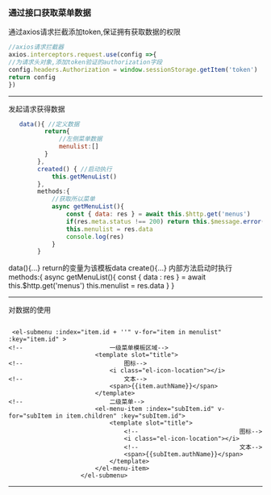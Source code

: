 ### 通过接口获取菜单数据

通过axios请求拦截添加token,保证拥有获取数据的权限
```javascript
//axios请求拦截器
axios.interceptors.request.use(config =>{
//为请求头对象,添加token验证的authorization字段
config.headers.Authorization = window.sessionStorage.getItem('token')
return config
})
```
---
发起请求获得数据

```javascript
   data(){ //定义数据
          return{
              //左侧菜单数据
              menulist:[]
          }
        },
        created() { //启动执行
            this.getMenuList()
        },
        methods:{
            //获取所以菜单
            async getMenuList(){
                const { data: res } = await this.$http.get('menus')
                if(res.meta.status !== 200) return this.$message.error(res.meta.msg)
                this.menulist = res.data
                console.log(res)
            }
        }
```

data(){...} return的变量为该模板data
create(){...} 内部方法启动时执行
methods:{
    async getMenuList(){
        const { data : res } = await this.$http.get('menus')
        this.menulist = res.data
    }
}

---
对数据的使用

```vue

 <el-submenu :index="item.id + ''" v-for="item in menulist" :key="item.id" >
<!--                        一级菜单模板区域-->
                        <template slot="title">
<!--                            图标-->
                            <i class="el-icon-location"></i>
<!--                            文本-->
                            <span>{{item.authName}}</span>
                        </template>
<!--                        二级菜单-->
                        <el-menu-item :index="subItem.id" v-for="subItem in item.children" :key="subItem.id">
                            <template slot="title">
                                <!--                            图标-->
                                <i class="el-icon-location"></i>
                                <!--                            文本-->
                                <span>{{subItem.authName}}</span>
                            </template>
                        </el-menu-item>
                    </el-submenu>
```

---
